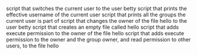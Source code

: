 script that switches the current user to the user betty
script that prints the effective username of the current user
script that prints all the groups the current user is part of
script that changes the owner of the file hello to the user betty
script that creates an empty file called hello
 script that adds execute permission to the owner of the file hello
script that adds execute permission to the owner and the group owner, and read permission to other users, to the file hello
